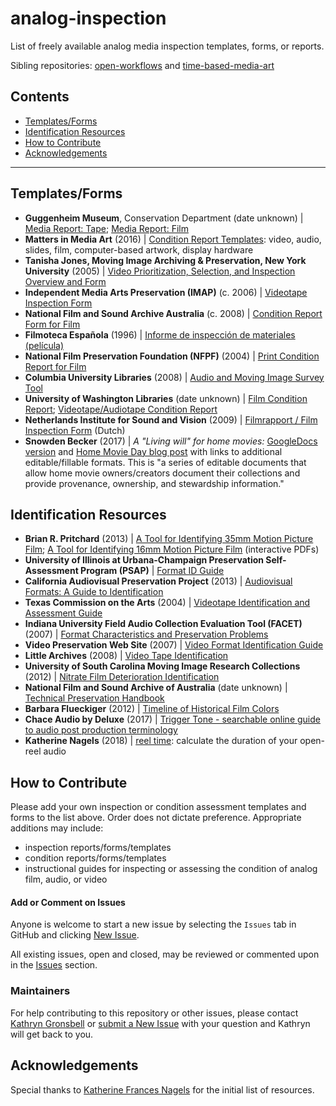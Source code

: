 # analog-inspection

List of freely available analog media inspection templates, forms, or reports.

Sibling repositories: [open-workflows](https://github.com/amiaopensource/open-workflows) and [time-based-media-art](https://github.com/amiaopensource/time-based-media-art)

## Contents

* [Templates/Forms](#templatesforms)
* [Identification Resources](#identification-resources)
* [How to Contribute](#how-to-contribute)
* [Acknowledgements](#acknowledgements)

---

## Templates/Forms

- **Guggenheim Museum**, Conservation Department (date unknown) | [Media Report: Tape](http://media.guggenheim.org/content/New_York/collections/Conservation/MediaReport-Tape.pdf); [Media Report: Film](http://www.guggenheim.org/wp-content/uploads/2015/11/guggenheim-conservation-iteration-report-film-2012.pdf)
- **Matters in Media Art** (2016) | [Condition Report Templates](http://mattersinmediaart.org/assessing-time-based-media-art.html#post-templates): video, audio, slides, film, computer-based artwork, display hardware
- **Tanisha Jones, Moving Image Archiving & Preservation, New York University** (2005) | [Video Prioritization, Selection, and Inspection Overview and Form](http://www.nyu.edu/tisch/preservation/program/student_work/2005spring/05s_3403_jones_a3.doc)
- **Independent Media Arts Preservation (IMAP)** (c. 2006) | [Videotape Inspection Form](http://www.eai.org/resourceguide/preservation/singlechannel/pdf/videotape_inspection_form.pdf)
- **National Film and Sound Archive Australia** (c. 2008) | [Condition Report Form for Film](http://nfsa.gov.au/preservation/handbook/condition-reporting/condition-report-form/)
- **Filmoteca Española** (1996) | [Informe de inspección de materiales (película)](http://www.mcu.es/cine/MC/FE/Documentacion/InspeccionTecnicaHTM/16-InspeccionTecnica-Apendices1.htm)
- **National Film Preservation Foundation (NFPF)** (2004) | [Print Condition Report for Film](http://www.filmpreservation.org/userfiles/image/PDFs/pcr_blank.pdf)
- **Columbia University Libraries** (2008) | [Audio and Moving Image Survey Tool](http://library.columbia.edu/services/preservation/audiosurvey.html)
- **University of Washington Libraries** (date unknown) | [Film Condition Report](http://www.lib.washington.edu/specialcollections/collections/film-condition-report/at_download/file); [Videotape/Audiotape Condition Report](http://www.lib.washington.edu/specialcollections/collections/videotape-audiotape-condition-preservation/at_download/file)
- **Netherlands Institute for Sound and Vision** (2009) | [Filmrapport / Film Inspection Form](files.beeldengeluid.nl/pdf/filmrapport-nisv-scheveningen.doc) (Dutch)
- **Snowden Becker** (2017) | *A "Living will" for home movies:* [GoogleDocs version](https://docs.google.com/document/d/1wrtQ9Q_s61D2ybc89mZCvGlt9ihqjfFeKhWlAXfZmVU/edit?usp=sharing) and [Home Movie Day blog post](https://snowdenbecker.com/2017/09/25/home-movie-day-2017/) with links to additional editable/fillable formats. This is "a series of editable documents that allow home movie owners/creators document their collections and provide provenance, ownership, and stewardship information."

## Identification Resources

- **Brian R. Pritchard** (2013) | [A Tool for Identifying 35mm Motion Picture Film](http://www.brianpritchard.com/35mm%20Film%20Identification%20Version%203.2.pdf); [A Tool for Identifying 16mm Motion Picture Film](http://www.brianpritchard.com/16mm%20Identification%20Version%201.02.pdf) (interactive PDFs)
- **University of Illinois at Urbana-Champaign Preservation Self-Assessment Program (PSAP)** | [Format ID Guide](https://psap.library.illinois.edu/format-id-guide)
- **California Audiovisual Preservation Project** (2013) | [Audiovisual Formats: A Guide to Identification](http://calpreservation.org/wp-content/uploads/2013/10/2013-Audiovisual-Formats_draft_webversion-2013oct15.pdf)
- **Texas Commission on the Arts** (2004) | [Videotape Identification and Assessment Guide](http://www.arts.texas.gov/wp-content/uploads/2012/04/video.pdf)
- **Indiana University Field Audio Collection Evaluation Tool (FACET)** (2007) | [Format Characteristics and Preservation Problems](http://www.dlib.indiana.edu/projects/sounddirections/facet/facet_formats.pdf)
- **Video Preservation Web Site** (2007) | [Video Format Identification Guide](http://videopreservation.conservation-us.org/vid_id/index.html)
- **Little Archives** (2008) | [Video Tape Identification](http://www.little-archives.net/guide/content/formats.html)
- **University of South Carolina Moving Image Research Collections** (2012) | [Nitrate Film Deterioration Identification](https://vimeo.com/36563176)
- **National Film and Sound Archive of Australia** (date unknown) | [Technical Preservation Handbook](https://www.nfsa.gov.au/preservation/guide/handbook)
- **Barbara Flueckiger** (2012) | [Timeline of Historical Film Colors](http://zauberklang.ch/filmcolors/#/)
- **Chace Audio by Deluxe** (2017) | [Trigger Tone - searchable online guide to audio post production terminology](http://www.triggertone.com/)
- **Katherine Nagels** (2018) | [reel time](https://kfrn.github.io/reel-time/): calculate the duration of your open-reel audio

## How to Contribute

Please add your own inspection or condition assessment templates and forms to the list above. Order does not dictate preference. Appropriate additions may include:

- inspection reports/forms/templates
- condition reports/forms/templates
- instructional guides for inspecting or assessing the condition of analog film, audio, or video

#### Add or Comment on Issues

Anyone is welcome to start a new issue by selecting the `Issues` tab in GitHub and clicking [New Issue](https://github.com/amiaopensource/analog-inspection/issues/new).

All existing issues, open and closed, may be reviewed or commented upon in the [Issues](https://github.com/amiaopensource/analog-inspection/issues) section.

### Maintainers 

For help contributing to this repository or other issues, please contact [Kathryn Gronsbell](https://github.com/kgrons) or [submit a New Issue](https://github.com/amiaopensource/analog-inspection/issues/new) with your question and Kathryn will get back to you.

## Acknowledgements

Special thanks to [Katherine Frances Nagels](https://github.com/kfrn) for the initial list of resources.
